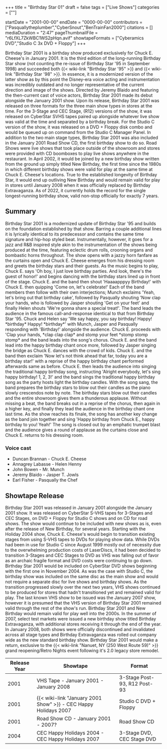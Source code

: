 +++
title = "Birthday Star 01"
draft = false
tags = ["Live Shows"]
categories = [""]


startDate = "2001-00-00"
endDate = "0000-00-00"
contributors = ["Pasquallytheplumber","CyberSnout","BenTrainFan2000"]
citations = []
mediaDuration = "2:47"
pageThumbnailFile = "r6LfXL7ZkWBC1WS2pHqn.avif"
showtapeFormats = ["Cyberamics DVD","Studio C 3x DVD + Floppy"]
+++

Birthday Star 2001 is a birthday show produced exclusively for Chuck E. Cheese's in January 2001. It is the third edition of the long-running Birthday Star show (not counting the re-issue of Birthday Star '95 in September 1998) and succeeded both {{< wiki-link "Birthday Star '95" >}} and {{< wiki-link "Birthday Star '98" >}}. In essence, it is a modernized version of the latter show as by this point the Disney-era voice acting and instrumentation was incredibly outdated and no longer representative of the current direction and image of the shows. Directed by Jeremy Blaido and featuring the then-current cast of voice actors, Birthday Star 2001 made its debut alongside the January 2001 show. Upon its release, Birthday Star 2001 was released on three formats for the three main show types in stores at the time. For the 3-Stage and CEC Stage, (R12) versions of the show, it was released on CyberStar SVHS tapes paired up alongside whatever live show was valid at the time and separated by a birthday break. For the Studio C version of the show, it was released on a DVD + Floppy disk combo and would be queued up on command from the Studio C Manager Panel. In addition to the two main stage types, Birthday Star 2001 was also included in the January 2001 Road Show CD, the first birthday show to do so. Road Shows were live shows that took place outside of the showroom and stores were provided with CD boomboxes to play live shows anywhere in the restaurant. In April 2002, it would be joined by a new birthday show written from the ground up simply titled New Birthday, the first time since the 1980s in which different birthday shows were valid for play at the same time at Chuck E. Cheese's locations. True to the established longevity of Birthday Star, it would end up outliving New Birthday and would remain valid for play in stores until January 2008 when it was officially replaced by Birthday Extravaganza. As of 2022, it currently holds the record for the single longest-running birthday show, valid non-stop officially for exactly 7 years.

## Summary

Birthday Star 2001 is a modernized update of Birthday Star '95 and builds on the foundation established by that show. Barring a couple additional lines it is lyrically identical to its predecessor and contains the same time signature and hip-hop styled beat. Instrumentally, however, it goes for a jazz and R&amp;B inspired style akin to the instrumentation of the shows being produced at the time, featuring eclectic drum rolls, crooning organs and bombastic horns throughout. The show opens with a jazzy horn fanfare as the curtains open and Chuck E. Cheese emerges from his dressing room and greets the birthday stars and their guests. As the music begins to play, Chuck E. says 'Oh boy, I just love birthday parties. And look, there's the guest of honor!' and begins dancing with the birthday stars lined up in front of the stage. Chuck E. and the band then shout 'Haaaapppyy Birthday!' with Chuck E. then quipping 'Come on, let's celebrate!' Each of the band members then follow with their own interjections; Munch exclaims 'Yeah, let's bring out that birthday cake', followed by Pasqually shouting 'Now clap your hands, who is followed by Jasper shouting 'Get on your feet' and finally Helen shouts 'We're gonna share a special treat!'. The band leads the audience in the famous call-and-response identical to that from Birthday Star '95. Chuck and Helen say 'We say happy, you say birthday! Happy! \*birthday* Happy! \*birthday\*' with Munch, Jasper and Pasqually responding with 'Birthday!' alongside the audience. Chuck E. proceeds with 'Clap your hands, \*clap clap clap* and stomp your feet \*stomp stomp stomp* and the band leads into the song's chorus. Chuck E. and the band lead into the happy birthday chant once more, followed by Jasper singing the bridge as Chuck E. dances with the crowd of kids. Chuck E. and the band then exclaim 'Now let's not think ahead that far, today you are a birthday star!' with a reprise of the happy birthday chant performed afterwards same as before. Chuck E. then leads the audience into singing the traditional happy birthday song, instructing 'Alright everybody, let's sing happy birthday! 1, 2, 3!' and the band sings the traditional happy birthday song as the party hosts light the birthday candles. With the song sang, the band prepares the birthday stars to blow out their candles as the piano slowly crescendos note by note. The birthday stars blow out their candles and the entire showroom gives them a thunderous applause. Without missing a beat, the band breaks out in a reprise of the chorus, then again in a higher key, and finally they lead the audience in the birthday chant one last time. As the show reaches its finale, the song has another key change as the band join together and sing 'Happy birthday from Chuck E., happy birthday to you! Yeah!' The song is closed out by an emphatic trumpet blast and the audience gives a round of applause as the curtains close and Chuck E. returns to his dressing room.

### Voice cast

- Duncan Brannan - Chuck E. Cheese
- Annagrey Labasse - Helen Henny
- John Bowen - Mr. Munch
- Jeremy Blaido - Jasper T. Jowls
- Earl Fisher - Pasqually the Chef

## Showtape Release

Birthday Star 2001 was released in January 2001 alongside the January 2001 show. It was released on CyberStar S-VHS tapes for 3-Stages and CEC Stages, on DVD + Floppy for Studio C shows and on CD for road shows. The show would continue to be included with new shows as is, even after the release of New Birthday, for several years. Starting with the Holiday 2004 show, Chuck E. Cheese's would begin to transition existing stages from using S-VHS tapes to DVDs for playing show data. While DVDs had been in use for Studio C since August 1999 mostly out of necessity due to the overwhelming production costs of LaserDiscs, it had been decided to transition 3-Stages and CEC Stages to DVD as VHS was falling out of favor as an archaic fragile format and DVD costs were continuing to go down. Birthday Star 2001 would be included on CyberStar DVD shows beginning with the first one in November 2004. As was the case with Studio C, the birthday show was included on the same disc as the main show and would not require a separate disc for live shows and birthday shows. As the transition progressed slowly over the next two years, VHS shows continued to be produced for stores that hadn't transitioned yet and remained valid for play. The last known VHS show to be issued was the January 2007 show, however it is presumed that the VHS version of Birthday Star 2001 remained valid through the rest of the show's run. Birthday Star 2001 and New Birthday would remain valid for play well into the 2000s. In the summer of 2007, select test markets were issued a new birthday show titled Birthday Extravaganza, with additional stores receiving it through the end of the year. In January 2008, both shows were officially discontinued and invalidated across all stage types and Birthday Extravaganza was rolled out company wide as the new standard birthday show. Birthday Star 2001 would make a return, exclusive to the {{< wiki-link "Nanuet, NY (250 West Route 59)" >}} grand reopening/Retro Nights event following it's 2.0 legacy store remodel.

| Release Year | Showtape                                                              | Format                       |
|--------------|-----------------------------------------------------------------------|------------------------------|
| 2001         | VHS Tape - January 2001 - January 2008                                | 3-Stage Post-93, R12 Post-93 |
| 2001         | {{< wiki-link "January 2001 Show" >}} - CEC Happy Holidays 2007 | Studio C DVD + Floppy        |
| 2001         | Road Show CD - January 2001 - 2007?                                   | Road Show CD                 |
| 2004         | CEC Happy Holidays 2004 - CEC Happy Holidays 2007                     | 3-Stage DVD, CEC Stage DVD   |